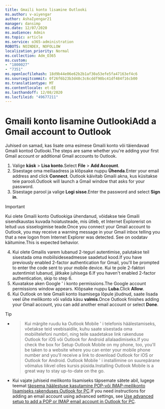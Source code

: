 ```yaml
---
title: Gmaili konto lisamine Outlooki
ms.author: v-aiyengar
author: AshaIyengar21
manager: dansimp
ms.date: 12/07/2020
ms.audience: Admin
ms.topic: article
ms.service: o365-administration
ROBOTS: NOINDEX, NOFOLLOW
localization_priority: Normal
ms.collection: Adm_O365
ms.custom:
- "1800027"
- "7351"
ms.openlocfilehash: 18d9b44e06e62b2b1af30a53efe5fa47163ef4c6
ms.sourcegitcommit: 0f26f6b23b3d48c3c6cddf98bc41df484f16cb00
ms.translationtype: MT
ms.contentlocale: et-EE
ms.lasthandoff: 12/08/2020
ms.locfileid: "49677211"
---
```

# <a name="add-a-gmail-account-to-outlook"></a><span data-ttu-id="1f2bd-102">Gmaili konto lisamine Outlooki</span><span class="sxs-lookup"><span data-stu-id="1f2bd-102">Add a Gmail account to Outlook</span></span>

<span data-ttu-id="1f2bd-103">Juhised on samad, kas lisate oma esimese Gmaili konto või täiendavad Gmaili kontod Outlooki.</span><span class="sxs-lookup"><span data-stu-id="1f2bd-103">The steps are same whether you're adding your first Gmail account or additional Gmail accounts to Outlook.</span></span>

1. <span data-ttu-id="1f2bd-104">Valige **käsk**  >  **Lisa konto**.</span><span class="sxs-lookup"><span data-stu-id="1f2bd-104">Select **File** > **Add Account**.</span></span>
1. <span data-ttu-id="1f2bd-105">Sisestage oma meiliaadress ja klõpsake nuppu **Ühenda**.</span><span class="sxs-lookup"><span data-stu-id="1f2bd-105">Enter your email address and click **Connect**.</span></span> <span data-ttu-id="1f2bd-106">Outlook käivitab Gmaili akna, kus küsitakse teie parooli.</span><span class="sxs-lookup"><span data-stu-id="1f2bd-106">Outlook will launch a Gmail window that asks for your password.</span></span> 
1. <span data-ttu-id="1f2bd-107">Sisestage parool ja valige **Logi sisse**.</span><span class="sxs-lookup"><span data-stu-id="1f2bd-107">Enter the password and select **Sign in**.</span></span>
> [!IMPORTANT]
> <span data-ttu-id="1f2bd-108">Kui olete Gmaili konto Outlookiga ühendanud, võidakse teie Gmaili sisendkaustas kuvada hoiatusteade, mis ütleb, et Internet Explorerist on leitud uus sisselogimise teade.</span><span class="sxs-lookup"><span data-stu-id="1f2bd-108">Once you connect your Gmail account to Outlook, you may receive a warning message in your Gmail inbox telling you that a new logon from Internet Explorer was detected.</span></span> <span data-ttu-id="1f2bd-109">See on oodatav käitumine.</span><span class="sxs-lookup"><span data-stu-id="1f2bd-109">This is expected behavior.</span></span>
4. <span data-ttu-id="1f2bd-110">Kui olete Gmailis varem lubanud 2-teguri autentimise, palutakse teil sisestada oma mobiilsideseadmesse saadetud kood.</span><span class="sxs-lookup"><span data-stu-id="1f2bd-110">If you have previously enabled 2-factor authentication for Gmail, you'll be prompted to enter the code sent to your mobile device.</span></span> <span data-ttu-id="1f2bd-111">Kui te pole 2-faktori autentimist lubanud, jätkake juhisega 6.</span><span class="sxs-lookup"><span data-stu-id="1f2bd-111">If you haven't enabled 2-factor authentication, skip to step 6.</span></span>
1. <span data-ttu-id="1f2bd-112">Kuvatakse aken Google ' i konto permissions.</span><span class="sxs-lookup"><span data-stu-id="1f2bd-112">The Google account permissions window appears.</span></span> <span data-ttu-id="1f2bd-113">Klõpsake nuppu **Luba**.</span><span class="sxs-lookup"><span data-stu-id="1f2bd-113">Click **Allow**.</span></span>
1. <span data-ttu-id="1f2bd-114">Kui Outlook on teie Gmaili konto lisamisega lõpule jõudnud, saate lisada veel ühe meilikonto või valida käsu **valmis**.</span><span class="sxs-lookup"><span data-stu-id="1f2bd-114">Once Outlook finishes adding your Gmail account, you can add another email account or select **Done**.</span></span>
> [!TIP]
- > <span data-ttu-id="1f2bd-115">Kui märgite ruudu ka Outlook Mobile ' i telefonis häälestamiseks, võetakse teid veebisaidile, kuhu saate sisestada oma mobiiltelefoni numbri, ning teile saadetakse link rakenduse Outlook for iOS või Outlook for Android allalaadimiseks.</span><span class="sxs-lookup"><span data-stu-id="1f2bd-115">If you check the box for Setup Outlook Mobile on my phone, too, you'll be taken to a website where you can enter your mobile phone number and you'll receive a link to download Outlook for iOS or Outlook for Android.</span></span> <span data-ttu-id="1f2bd-116">Outlook Mobile ' i installimine on suurepärane võimalus liikvel olles kursis püsida.</span><span class="sxs-lookup"><span data-stu-id="1f2bd-116">Installing Outlook Mobile is a great way to stay up-to-date on the go.</span></span>
- <span data-ttu-id="1f2bd-117">Kui vajate juhiseid meilikonto lisamiseks täpsemate sätete abil, lugege teemat [täpsema häälestuse kasutamine POP-või IMAP-meilikonto lisamiseks rakenduses Outlook for PC](https://support.microsoft.com/office/change-or-update-email-account-settings-in-outlook-for-windows-560a9065-3c3a-4ec5-a24f-cdb9a8d622a2#bkmk_advanced).</span><span class="sxs-lookup"><span data-stu-id="1f2bd-117">If you need instructions for adding an email account using advanced settings, see [Use advanced setup to add a POP or IMAP email account in Outlook for PC](https://support.microsoft.com/office/change-or-update-email-account-settings-in-outlook-for-windows-560a9065-3c3a-4ec5-a24f-cdb9a8d622a2#bkmk_advanced).</span></span>
